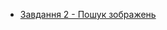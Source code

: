 - [Завдання 2 - Пошук зображень](https://github.com/goitacademy/react-homework/tree/master/homework-03/image-finder)
